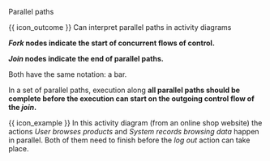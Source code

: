 <span id="title">Parallel paths</span>

<span id="prereqs"></span>

<span id="outcomes">{{ icon_outcome }} Can interpret parallel paths in activity diagrams</span>

<div id="body">

**_Fork_ nodes indicate the start of <tooltip content="parallel">concurrent</tooltip> flows of control.**

**_Join_ nodes indicate the end of parallel paths.**

Both have the same notation: a bar.

In a <tooltip content="paths within a matching fork-join pair">set of parallel paths</tooltip>, execution along **all parallel paths should be complete before the execution can start on the outgoing control flow of the _join_.**

<pic src="{{baseUrl}}/uml/activityDiagrams/basicNotations/parallelPaths/images/notation.png" height="130" />

<box>

{{ icon_example }} In this activity diagram (from an online shop website) the actions _User browses products_ and _System records browsing data_ happen in parallel. Both of them need to finish before the _log out_ action can take place.

<pic src="{{baseUrl}}/uml/activityDiagrams/basicNotations/parallelPaths/images/example.png" width="260" />

</box>

</div>

<div id="extras">
<include src="exercisesPanel.md" boilerplate/>
</div>
